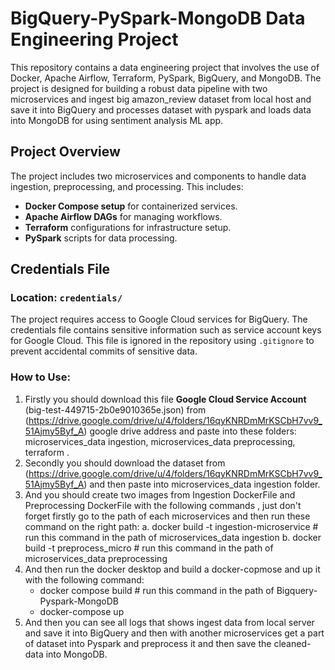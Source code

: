 # BigQuery-PySpark-MongoDB Data Engineering Project

This repository contains a data engineering project that involves the use of Docker, Apache Airflow, Terraform, PySpark, BigQuery, and MongoDB. The project is designed for building a robust data pipeline with two microservices and ingest big amazon_review dataset from local host and save it into BigQuery and processes dataset with pyspark and loads data into MongoDB for using sentiment analysis ML app.

## Project Overview

The project includes two microservices and components to handle data ingestion, preprocessing, and processing. This includes:

- **Docker Compose setup** for containerized services.
- **Apache Airflow DAGs** for managing workflows.
- **Terraform** configurations for infrastructure setup.
- **PySpark** scripts for data processing.

## Credentials File

### Location: `credentials/`
The project requires access to Google Cloud services for BigQuery. The credentials file contains sensitive information such as service account keys for Google Cloud. This file is ignored in the repository using `.gitignore` to prevent accidental commits of sensitive data.

### How to Use:
1. Firstly you should download this file **Google Cloud Service Account** (big-test-449715-2b0e9010365e.json) from   (https://drive.google.com/drive/u/4/folders/16qyKNRDmMrKSCbH7vv9_51Ajmy5Byf_A)  google drive address and paste into these folders: microservices_data ingestion, microservices_data preprocessing, terraform .
2. Secondly you should download the dataset from (https://drive.google.com/drive/u/4/folders/16qyKNRDmMrKSCbH7vv9_51Ajmy5Byf_A) and then paste into microservices_data ingestion folder.
3. And you should create two images from Ingestion DockerFile and Preprocessing DockerFile with the following commands , just don't forget firstly go to the path of each microservices and then run these command on the right path:
   a. docker build -t ingestion-microservice     # run this command in the path of microservices_data ingestion
   b. docker build -t preprocess_micro           # run this command in the path of microservices_data preprocessing
4. And then run the docker desktop and build a docker-copmose and up it with the following command:
    - docker compose build                       # run this command in the path of Bigquery-Pyspark-MongoDB
    - docker-compose up
5. And then you can see all logs that shows ingest data from local server and save it into BigQuery and then with another microservices get a part of dataset into Pyspark and preprocess it and then save the cleaned-data into MongoDB.

